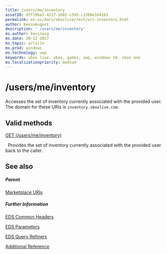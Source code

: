 ```yaml
---
title: /users/me/inventory
assetID: d7f19ba7-4217-1082-c595-c1388e164283
permalink: en-us/docs/xboxlive/rest/uri-inventory.html
author: KevinAsgari
description: ' /users/me/inventory'
ms.author: kevinasg
ms.date: 20-12-2017
ms.topic: article
ms.prod: windows
ms.technology: uwp
keywords: xbox live, xbox, games, uwp, windows 10, xbox one
ms.localizationpriority: medium
---
```



# /users/me/inventory
Accesses the set of inventory currently associated with the provided user. 
The domain for these URIs is `inventory.xboxlive.com`.
  
<a id="ID4EV"></a>

 
## Valid methods

[GET (/users/me/inventory)](uri-inventoryget.md)

&nbsp;&nbsp;Provides the set of inventory currently associated with the provided user back to the caller.
 
<a id="ID4E6"></a>

 
## See also
 
<a id="ID4EBB"></a>

 
##### Parent 

[Marketplace URIs](atoc-reference-marketplace.md)

  
<a id="ID4ELB"></a>

 
##### Further Information 

[EDS Common Headers](../../additional/edscommonheaders.md)

 [EDS Parameters](../../additional/edsparameters.md)

 [EDS Query Refiners](../../additional/edsqueryrefiners.md)

 [Additional Reference](../../additional/atoc-xboxlivews-reference-additional.md)

   